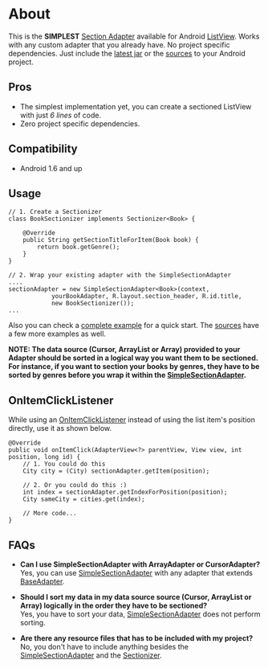 About
=====

This is the **SIMPLEST** [Section Adapter][google-search] available for Android [ListView][list-view-link]. Works with any custom adapter that you already have. No project specific dependencies. Just include the [latest jar][jar-download] or the [sources][sources-download-link] to your Android project.

Pros
----

  - The simplest implementation yet, you can create a sectioned ListView with just *6 lines* of code.
  - Zero project specific dependencies.

Compatibility
-------------

  - Android 1.6 and up

Usage
-----

    // 1. Create a Sectionizer    
    class BookSectionizer implements Sectionizer<Book> {

        @Override
        public String getSectionTitleForItem(Book book) {
            return book.getGenre();
        }
    }

    // 2. Wrap your existing adapter with the SimpleSectionAdapter
    ....
    sectionAdapter = new SimpleSectionAdapter<Book>(context, 
                yourBookAdapter, R.layout.section_header, R.id.title, 
                new BookSectionizer());
    ...

Also you can check a [complete example][simple-example-link] for a quick start. The [sources][sources-download-link] have a few more examples as well.

**NOTE: The data source (Cursor, ArrayList or Array) provided to your Adapter should be sorted in a logical way you want them to be sectioned. For instance, if you want to section your books by genres, they have to be sorted by genres before you wrap it within the [SimpleSectionAdapter][simple-section-adapter].**

OnItemClickListener
-------------------
While using an [OnItemClickListener][item-click-listener] instead of using the list item's position directly, use it as shown below.

    @Override
    public void onItemClick(AdapterView<?> parentView, View view, int position, long id) {
        // 1. You could do this
        City city = (City) sectionAdapter.getItem(position);
        
        // 2. Or you could do this :)
        int index = sectionAdapter.getIndexForPosition(position);
        City sameCity = cities.get(index);

        // More code...
    }


FAQs
----
  - **Can I use SimpleSectionAdapter with ArrayAdapter or CursorAdapter?** 
    <br />Yes, you can use [SimpleSectionAdapter][simple-section-adapter] with any adapter that extends [BaseAdapter][base-adapter].

  - **Should I sort my data in my data source source (Cursor, ArrayList or Array) logically in the order they have to be sectioned?** 
    <br />Yes, you have to sort your data, [SimpleSectionAdapter][simple-section-adapter] does not perform sorting.

  - **Are there any resource files that has to be included with my project?** 
    <br />No, you don't have to include anything besides the [SimpleSectionAdapter][simple-section-adapter] and the [Sectionizer][sectionizer].

  [list-view-link]: http://developer.android.com/reference/android/widget/ListView.html
  [google-search]: https://www.google.co.in/search?ie=UTF-8&q=android+section+adapter
  [github-project]: https://github.com/ragunathjawahar/simple-section-adapter
  [sources-download-link]: https://github.com/ragunathjawahar/simple-section-adapter/zipball/master
  [jar-download]: https://github.com/ragunathjawahar/simple-section-adapter/downloads
  [simple-section-adapter]: https://github.com/ragunathjawahar/simple-section-adapter/blob/master/src/com/mobsandgeeks/adapters/SimpleSectionAdapter.java
  [sectionizer]: https://github.com/ragunathjawahar/simple-section-adapter/blob/master/src/com/mobsandgeeks/adapters/Sectionizer.java
  [base-adapter]: http://developer.android.com/reference/android/widget/BaseAdapter.html
  [item-click-listener]: http://developer.android.com/reference/android/widget/AdapterView.OnItemClickListener.html
  [simple-example-link]: https://github.com/ragunathjawahar/simple-section-adapter/blob/master/src/com/mobsandgeeks/adapters/demo/ArrayAdapterDemoActivity.java

